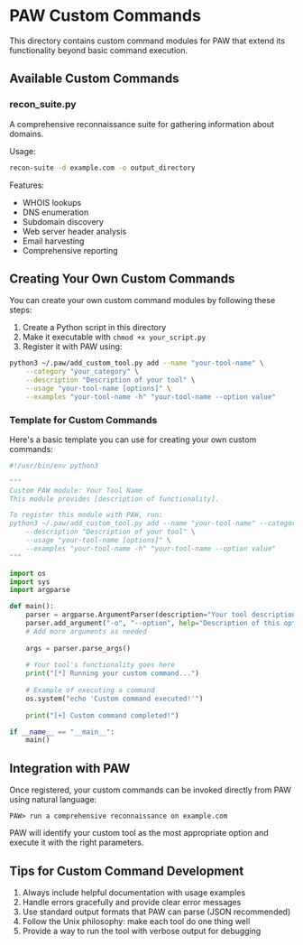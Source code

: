 # PAW Custom Commands

This directory contains custom command modules for PAW that extend its functionality beyond basic command execution.

## Available Custom Commands

### recon_suite.py

A comprehensive reconnaissance suite for gathering information about domains.

Usage:
```bash
recon-suite -d example.com -o output_directory
```

Features:
- WHOIS lookups
- DNS enumeration
- Subdomain discovery
- Web server header analysis
- Email harvesting
- Comprehensive reporting

## Creating Your Own Custom Commands

You can create your own custom command modules by following these steps:

1. Create a Python script in this directory
2. Make it executable with `chmod +x your_script.py`
3. Register it with PAW using:

```bash
python3 ~/.paw/add_custom_tool.py add --name "your-tool-name" \
    --category "your_category" \
    --description "Description of your tool" \
    --usage "your-tool-name [options]" \
    --examples "your-tool-name -h" "your-tool-name --option value"
```

### Template for Custom Commands

Here's a basic template you can use for creating your own custom commands:

```python
#!/usr/bin/env python3

"""
Custom PAW module: Your Tool Name
This module provides [description of functionality].

To register this module with PAW, run:
python3 ~/.paw/add_custom_tool.py add --name "your-tool-name" --category "category" \
    --description "Description of your tool" \
    --usage "your-tool-name [options]" \
    --examples "your-tool-name -h" "your-tool-name --option value"
"""

import os
import sys
import argparse

def main():
    parser = argparse.ArgumentParser(description="Your tool description")
    parser.add_argument("-o", "--option", help="Description of this option")
    # Add more arguments as needed
    
    args = parser.parse_args()
    
    # Your tool's functionality goes here
    print("[*] Running your custom command...")
    
    # Example of executing a command
    os.system("echo 'Custom command executed!'")
    
    print("[+] Custom command completed!")

if __name__ == "__main__":
    main()
```

## Integration with PAW

Once registered, your custom commands can be invoked directly from PAW using natural language:

```
PAW> run a comprehensive reconnaissance on example.com
```

PAW will identify your custom tool as the most appropriate option and execute it with the right parameters.

## Tips for Custom Command Development

1. Always include helpful documentation with usage examples
2. Handle errors gracefully and provide clear error messages
3. Use standard output formats that PAW can parse (JSON recommended)
4. Follow the Unix philosophy: make each tool do one thing well
5. Provide a way to run the tool with verbose output for debugging 